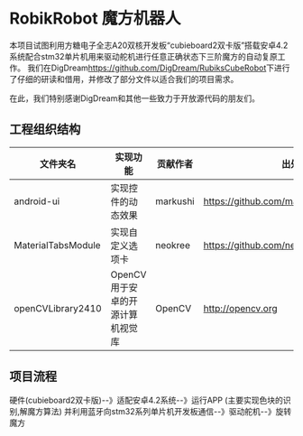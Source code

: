 # RobikRobot 魔方机器人
本项目试图利用方糖电子全志A20双核开发板“cubieboard2双卡版”搭载安卓4.2系统配合stm32单片机用来驱动舵机进行任意正确状态下三阶魔方的自动复原工作。
我们在DigDream<https://github.com/DigDream/RubiksCubeRobot>下进行了仔细的研读和借用，并修改了部分文件以适合我们的项目需求。

在此，我们特别感谢DigDream和其他一些致力于开放源代码的朋友们。

## 工程组织结构
文件夹名 | 实现功能 | 贡献作者 | 出处
---------|----------|----------|------------------------------|
android-ui | 实现控件的动态效果 | markushi |https://github.com/markushi/android-ui
MaterialTabsModule | 实现自定义选项卡 | neokree |https://github.com/neokree/MaterialTabs
openCVLibrary2410 | OpenCV用于安卓的开源计算机视觉库 | OpenCV |http://opencv.org

## 项目流程
硬件(cubieboard2双卡版)--》适配安卓4.2系统--》运行APP (主要实现色块的识别,解魔方算法)
并利用蓝牙向stm32系列单片机开发板通信--》驱动舵机--》旋转魔方